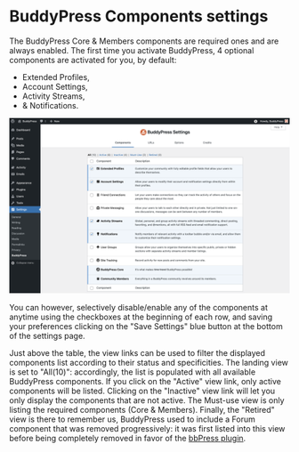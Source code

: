 # BuddyPress Components settings

The BuddyPress Core & Members components are required ones and are always enabled. The first time you activate BuddyPress, 4 optional components are activated for you, by default: 

- Extended Profiles, 
- Account Settings,
- Activity Streams,
- & Notifications.

![BP Components tab screenshot](../../assets/bp-settings-customize-active-components.png)

You can however, selectively disable/enable any of the components at anytime using the checkboxes at the beginning of each row, and saving your preferences clicking on the "Save Settings" blue button at the bottom of the settings page.

Just above the table, the view links can be used to filter the displayed components list according to their status and specificities. The landing view is set to "All(10)": accordingly, the list is populated with all available BuddyPress components. If you click on the "Active" view link, only active components will be listed. Clicking on the "Inactive" view link will let you only display the components that are not active. The Must-use view is only listing the required components (Core & Members). Finally, the "Retired" view is there to remember us, BuddyPress used to include a Forum component that was removed progressively: it was first listed into this view before being completely removed in favor of the [bbPress plugin](https://wordpress.org/plugins/bbpress/).
